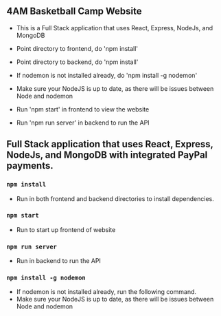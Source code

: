 ## 4AM Basketball Camp Website

- This is a Full Stack application that uses React, Express, NodeJs, and MongoDB

- Point directory to frontend, do 'npm install'
- Point directory to backend, do 'npm install'
- If nodemon is not installed already, do 'npm install -g nodemon'
- Make sure your NodeJS is up to date, as there will be issues between Node and nodemon

- Run 'npm start' in frontend to view the website
- Run 'npm run server' in backend to run the API

## Full Stack application that uses React, Express, NodeJs, and MongoDB with integrated PayPal payments.

### `npm install`

- Run in both frontend and backend directories to install dependencies.

### `npm start`

- Run to start up frontend of website

### `npm run server`

- Run in backend to run the API

### `npm install -g nodemon`

- If nodemon is not installed already, run the following command.
- Make sure your NodeJS is up to date, as there will be issues between Node and nodemon

